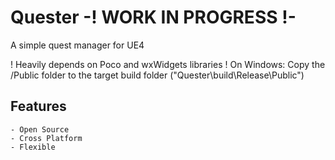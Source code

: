 # Quester -! WORK IN PROGRESS !-

A simple quest manager for UE4

! Heavily depends on Poco and wxWidgets libraries
! On Windows: Copy the /Public folder to the target build folder ("Quester\build\Release\Public")

## Features

	- Open Source
	- Cross Platform
	- Flexible


